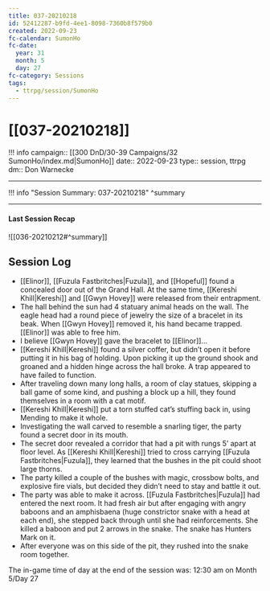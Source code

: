 ```yaml
---
title: 037-20210218
id: 52412287-b9fd-4ee1-8098-7360b8f579b0
created: 2022-09-23
fc-calendar: SumonHo
fc-date:
  year: 31
  month: 5
  day: 27
fc-category: Sessions
tags:
  - ttrpg/session/SumonHo
---
```


# [[037-20210218]]

!!! info
    campaign:: [[300 DnD/30-39 Campaigns/32 SumonHo/index.md|SumonHo]]
    date:: 2022-09-23
    type:: session, ttrpg
    dm:: Don Warnecke


---
!!! info "Session Summary: 037-20210218"
    ^summary

---


#### Last Session Recap

![[036-20210212#^summary]]

## Session Log


- [[Elinor]], [[Fuzula Fastbritches|Fuzula]], and [[Hopeful]] found a concealed door out of the Grand Hall. At the same time, [[Kereshi Khill|Kereshi]] and [[Gwyn Hovey]] were released from their entrapment.
- The hall behind the sun had 4 statuary animal heads on the wall. The eagle head had a round piece of jewelry the size of a bracelet in its beak. When [[Gwyn Hovey]] removed it, his hand became trapped. [[Elinor]] was able to free him.
-  I believe [[Gwyn Hovey]] gave the bracelet to [[Elinor]]…
- [[Kereshi Khill|Kereshi]] found a silver coffer, but didn’t open it before putting it in his bag of holding. Upon picking it up the ground shook and groaned and a hidden hinge across the hall broke. A trap appeared to have failed to function.
- After traveling down many long halls, a room of clay statues, skipping a ball game of some kind, and pushing a block up a hill, they found themselves in a room with a cat motif.
- [[Kereshi Khill|Kereshi]] put a torn stuffed cat’s stuffing back in, using Mending to make it whole.
- Investigating the wall carved to resemble a snarling tiger, the party found a secret door in its mouth.
- The secret door revealed a corridor that had a pit with rungs 5’ apart at floor level. As [[Kereshi Khill|Kereshi]] tried to cross carrying [[Fuzula Fastbritches|Fuzula]], they learned that the bushes in the pit could shoot large thorns.
- The party killed a couple of the bushes with magic, crossbow bolts, and explosive fire vials, but decided they didn’t need to stay and battle it out.
- The party was able to make it across. [[Fuzula Fastbritches|Fuzula]] had entered the next room. It had fresh air but after engaging with angry baboons and an amphisbaena (huge constrictor snake with a head at each end), she stepped back through until she had reinforcements. She killed a baboon and put 2 arrows in the snake. The snake has Hunters Mark on it.
- After everyone was on this side of the pit, they rushed into the snake room together.
   

The in-game time of day at the end of the session was: 12:30 am on Month 5/Day 27
